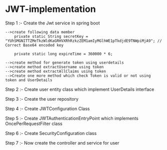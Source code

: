 # JWT-implementation

Step 1 :- Create the Jwt service in spring boot
	
	-->create following data member
		private static String secretKey = "YUhSMGNITTZMeTkzWldKaGRHVXRhRzkzZEM1amIyMGlhWE1pTkdjdE9TNWpiMjA9"; // Correct Base64 encoded key 
	 
	 	private static long expireTime = 360000 * 6;

	-->create method for generate token using userdetails
	-->create method extractUsername using token
	-->create method extractAllClaims using token
	-->Create one more method which check Token is valid or not using token and UserDetails

Step 2 :- Create user entity class which implement UserDetails interface

Step 3 :- Create the user repository

Step 4 :- Create JWTConfiguration Class

Step 5 :- Create JWTAuthenticationEntryPoint which implements OncePerRequestFilter class

Step 6 :- Create SecurityConfiguration class

Step 7 :- Now create the controller and service for user
